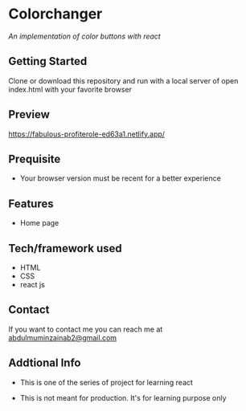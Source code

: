 # Colorchanger
*An implementation of color buttons with react*

## Getting Started
Clone or download this repository and run with a local server of open index.html with your favorite browser

## Preview
https://fabulous-profiterole-ed63a1.netlify.app/

## Prequisite
- Your browser version must be recent for a better experience

## Features
- Home page

## Tech/framework used
- HTML
- CSS
- react js


## Contact
If you want to contact me you can reach me at abdulmuminzainab2@gmail.com

## Addtional Info
- This is one of the series of project for learning react

- This is not meant for production. It's for learning purpose only
